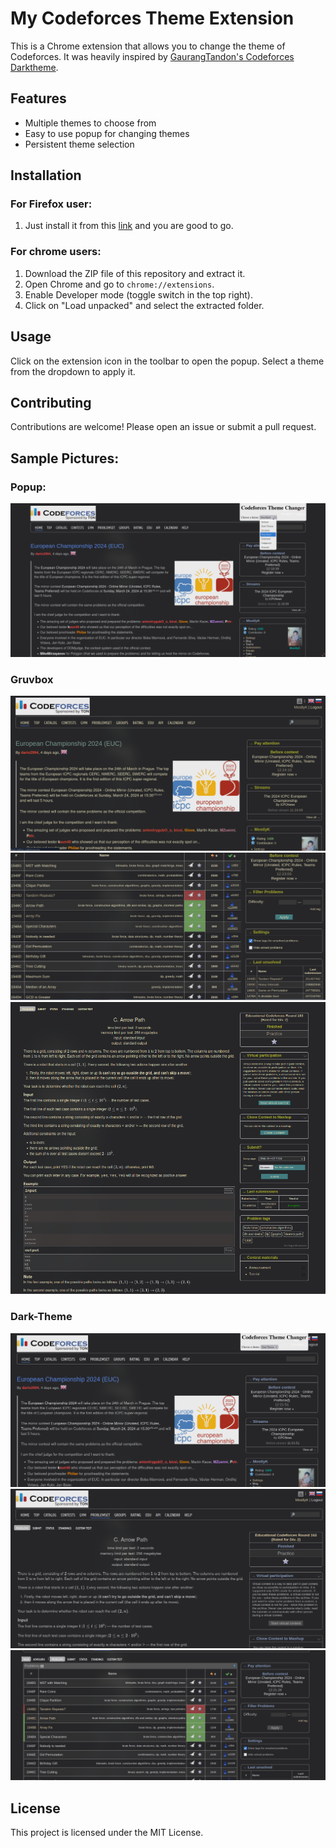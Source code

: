 # My Codeforces Theme Extension

This is a Chrome extension that allows you to change the theme of Codeforces. It was heavily inspired by [GaurangTandon's Codeforces Darktheme](https://github.com/GaurangTandon/codeforces-darktheme).

## Features

- Multiple themes to choose from
- Easy to use popup for changing themes
- Persistent theme selection

## Installation

### For Firefox user:
1. Just install it from this [link](https://addons.mozilla.org/en-US/firefox/addon/codeforces-theme-changer/) and you are good to go.


### For chrome users:

1. Download the ZIP file of this repository and extract it.
2. Open Chrome and go to `chrome://extensions`.
3. Enable Developer mode (toggle switch in the top right).
4. Click on "Load unpacked" and select the extracted folder.

## Usage

Click on the extension icon in the toolbar to open the popup. Select a theme from the dropdown to apply it.

## Contributing

Contributions are welcome! Please open an issue or submit a pull request.


## Sample Pictures:

### Popup:

![alt text](/sample/imagep.png)

### Gruvbox
 ![alt text](/sample/image.png)
 ![alt text](/sample/image-1.png)
 ![alt text](/sample/image-2.png)

### Dark-Theme
![alt text](/sample/image-3.png)
![alt text](/sample/image-4.png)
![alt text](/sample/image-5.png)




## License

This project is licensed under the MIT License.


